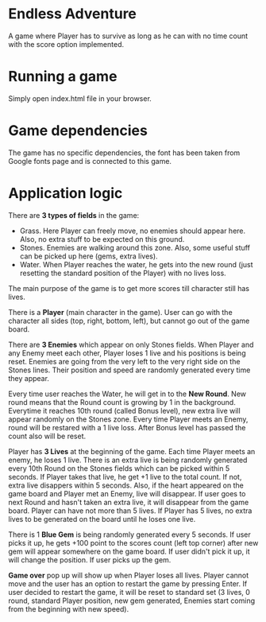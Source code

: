 # Endless Adventure

A game where Player has to survive as long as he can with no time count with the score option implemented.

# Running a game

Simply open index.html file in your browser.

# Game dependencies

The game has no specific dependencies, the font has been taken from Google fonts page and is connected to this game.

# Application logic

There are **3 types of fields** in the game:

* Grass. Here Player can freely move, no enemies should appear here. Also, no extra stuff to be expected on this ground.
* Stones. Enemies are walking around this zone. Also, some useful stuff can be picked up here (gems, extra lives).
* Water. When Player reaches the water, he gets into the new round (just resetting the standard position of the Player) with no lives loss.

The main purpose of the game is to get more scores till character still has lives.

There is a **Player** (main character in the game). User can go with the character all sides (top, right, bottom, left), but cannot go out of the game board.

There are **3 Enemies** which appear on only Stones fields. When Player and any Enemy meet each other, Player loses 1 live and his positions is being reset. Enemies are going from the very left to the very right side on the Stones lines. Their position and speed are randomly generated every time they appear.

Every time user reaches the Water, he will get in to the **New Round**. New round means that the Round count is growing by 1 in the background. Everytime it reaches 10th round (called Bonus level), new extra live will appear randomly on the Stones zone. Every time Player meets an Enemy, round will be restared with a 1 live loss. After Bonus level has passed the count also will be reset.

Player has **3 Lives** at the beginning of the game. Each time Player meets an enemy, he loses 1 live. There is an extra live is being randomly generated every 10th Round on the Stones fields which can be picked within 5 seconds. If Player takes that live, he get +1 live to the total count. If not, extra live disappers within 5 seconds. Also, if the heart appeared on the game board and Player met an Enemy, live will disappear. If user goes to next Round and hasn't taken an extra live, it will disappear from the game board. Player can have not more than 5 lives. If Player has 5 lives, no extra lives to be generated on the board until he loses one live.

There is 1 **Blue Gem** is being randomly generated every 5 seconds. If user picks it up, he gets +100 point to the scores count (left top corner) after new gem will appear somewhere on the game board. If user didn't pick it up, it will change the position. If user picks up the gem.

**Game over** pop up will show up when Player loses all lives. Player cannot move and the user has an option to restart the game by pressing Enter. If user decided to restart the game, it will be reset to standard set (3 lives, 0 round, standard Player position, new gem generated, Enemies start coming from the beginning with new speed).